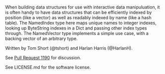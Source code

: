 When building data structures for use with interactive data manipuluation, 
it is often handy to have data structures that can be efficiently indexed
by position (like a vector) as well as readably indexed by name (like a
hash table). The NamedIndex type here maps unique names to integer 
indexes, looking up ByteString indexes in a Dict and passing other
index types through. The NamedVector type implements a simple use case,
with a backing vector of an arbitrary type. 

Written by Tom Short (@tshort) and Harlan Harris (@HarlanH).

See [Pull Request 1190](https://github.com/JuliaLang/julia/pull/1190) for discussion.

See LICENSE.md for the software license.